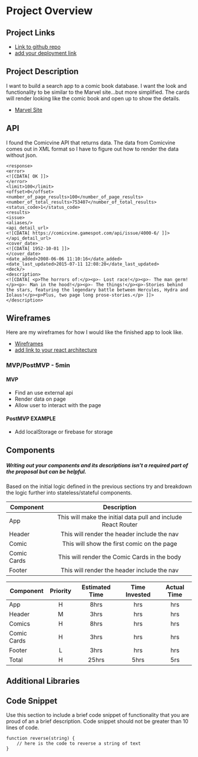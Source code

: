 # Project Overview

## Project Links

- [Link to github repo](https://github.com/jb0nd87/Project-2---Comic-Book-App)
- [add your deployment link]()

## Project Description

I want to build a search app to a comic book database. I want the look and functionality to be similar to the Marvel site...but more simplified. The cards will render looking like the comic book and open up to show the details.

- [Marvel Site](https://www.marvel.com/comics?&options%5Boffset%5D=0&totalcount=12)

## API

I found the Comicvine API that returns data. The data from Comicvine comes out in XML format so I have to figure out how to render the data without json.

```
<response>
<error>
<![CDATA[ OK ]]>
</error>
<limit>100</limit>
<offset>0</offset>
<number_of_page_results>100</number_of_page_results>
<number_of_total_results>753407</number_of_total_results>
<status_code>1</status_code>
<results>
<issue>
<aliases/>
<api_detail_url>
<![CDATA[ https://comicvine.gamespot.com/api/issue/4000-6/ ]]>
</api_detail_url>
<cover_date>
<![CDATA[ 1952-10-01 ]]>
</cover_date>
<date_added>2008-06-06 11:10:16</date_added>
<date_last_updated>2015-07-11 12:08:20</date_last_updated>
<deck/>
<description>
<![CDATA[ <p>The horrors of:</p><p>- Lost race!</p><p>- The man germ!</p><p>- Man in the hood!</p><p>- The things!</p><p>-Stories behind the stars, featuring the legendary battle between Hercules, Hydra and Iolaus!</p><p>Plus, two page long prose-stories.</p> ]]>
</description>
```


## Wireframes

Here are my wireframes for how I would like the finished app to look like.

- [Wireframes](https://wireframepro.mockflow.com/editor.jsp?editor=on&publicid=M691d78876174be864032a631e0b2cf761601641559109&perm=Create&projectid=Mdff3e867f4589556f14f364e92015cab1601641751834&ptitle=Comic%20app&bgcolor=white&category=Ma075999a4338333eed91b3af8ac6507f1583824829811&store=yes#/page/d9f1e7c5497746d8a0d668bedde05334)
- [add link to your react architecture]()


### MVP/PostMVP - 5min

<!-- The functionality will then be divided into two separate lists: MPV and PostMVP.  Carefully decided what is placed into your MVP as the client will expect this functionality to be implemented upon project completion.   -->

#### MVP
- Find an use external api 
- Render data on page 
- Allow user to interact with the page

#### PostMVP EXAMPLE

- Add localStorage or firebase for storage

## Components
##### Writing out your components and its descriptions isn't a required part of the proposal but can be helpful.

Based on the initial logic defined in the previous sections try and breakdown the logic further into stateless/stateful components. 

| Component | Description | 
| --- | :---: |  
| App | This will make the initial data pull and include React Router| 
| Header | This will render the header include the nav | 
| Comic | This will show the first comic on the page |
| Comic Cards | This will render the Comic Cards in the body |
| Footer | This will render the header include the nav | 


<!-- Time frames are also key in the development cycle.  You have limited time to code all phases of the game.  Your estimates can then be used to evalute game possibilities based on time needed and the actual time you have before game must be submitted. It's always best to pad the time by a few hours so that you account for the unknown so add and additional hour or two to each component to play it safe. Also, put a gif at the top of your Readme before you pitch, and you'll get a panda prize. -->

| Component | Priority | Estimated Time | Time Invested | Actual Time |
| --- | :---: |  :---: | :---: | :---: |
| App | H | 8hrs| hrs | hrs |
| Header | M | 3hrs| hrs | hrs |
| Comics | H | 8hrs | hrs | hrs |
| Comic Cards | H | 3hrs | hrs | hrs |
| Footer | L | 3hrs | hrs | hrs |
| Total | H | 25hrs| 5hrs | 5rs |

## Additional Libraries
 <!-- Use this section to list all supporting libraries and thier role in the project such as Axios, ReactStrap, D3, etc.  -->

## Code Snippet

Use this section to include a brief code snippet of functionality that you are proud of an a brief description.  Code snippet should not be greater than 10 lines of code. 

```
function reverse(string) {
	// here is the code to reverse a string of text
}
```

